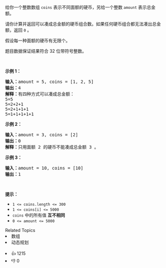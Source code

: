<p>给你一个整数数组 <code>coins</code> 表示不同面额的硬币，另给一个整数 <code>amount</code> 表示总金额。</p>

<p>请你计算并返回可以凑成总金额的硬币组合数。如果任何硬币组合都无法凑出总金额，返回 <code>0</code> 。</p>

<p>假设每一种面额的硬币有无限个。&nbsp;</p>

<p>题目数据保证结果符合 32 位带符号整数。</p>

<p>&nbsp;</p>

<ul> 
</ul>

<p><strong>示例 1：</strong></p>

<pre>
<strong>输入：</strong>amount = 5, coins = [1, 2, 5]
<strong>输出：</strong>4
<strong>解释：</strong>有四种方式可以凑成总金额：
5=5
5=2+2+1
5=2+1+1+1
5=1+1+1+1+1
</pre>

<p><strong>示例 2：</strong></p>

<pre>
<strong>输入：</strong>amount = 3, coins = [2]
<strong>输出：</strong>0
<strong>解释：</strong>只用面额 2 的硬币不能凑成总金额 3 。
</pre>

<p><strong>示例 3：</strong></p>

<pre>
<strong>输入：</strong>amount = 10, coins = [10] 
<strong>输出：</strong>1
</pre>

<p>&nbsp;</p>

<p><strong>提示：</strong></p>

<ul> 
 <li><code>1 &lt;= coins.length &lt;= 300</code></li> 
 <li><code>1 &lt;= coins[i] &lt;= 5000</code></li> 
 <li><code>coins</code> 中的所有值 <strong>互不相同</strong></li> 
 <li><code>0 &lt;= amount &lt;= 5000</code></li> 
</ul>

<div><div>Related Topics</div><div><li>数组</li><li>动态规划</li></div></div><br><div><li>👍 1215</li><li>👎 0</li></div>